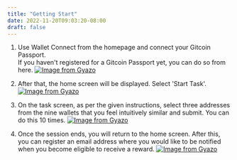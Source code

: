 ```yaml
---
title: "Getting Start"
date: 2022-11-20T09:03:20-08:00
draft: false
---
```


1. Use Wallet Connect from the homepage and connect your Gitcoin Passport.<br>If you haven't registered for a Gitcoin Passport yet, you can do so from here.
[![Image from Gyazo](https://i.gyazo.com/6b9a2f47e6049be20f34f843f4419d9b.jpg)](https://gyazo.com/6b9a2f47e6049be20f34f843f4419d9b)

2. After that, the home screen will be displayed. Select 'Start Task'.
[![Image from Gyazo](https://i.gyazo.com/8d8d41049aae55b61984b5a6f5a67a4b.png)](https://gyazo.com/8d8d41049aae55b61984b5a6f5a67a4b)

3. On the task screen, as per the given instructions, select three addresses from the nine wallets that you feel intuitively similar and submit. You can do this 10 times.
[![Image from Gyazo](https://i.gyazo.com/eb0206b14ff28893664164d08cde38f0.jpg)](https://gyazo.com/eb0206b14ff28893664164d08cde38f0)

4. Once the session ends, you will return to the home screen. After this, you can register an email address where you would like to be notified when you become eligible to receive a reward.
[![Image from Gyazo](https://i.gyazo.com/c9cc6dca0affa321005d2a759bc374b7.png)](https://gyazo.com/c9cc6dca0affa321005d2a759bc374b7)
